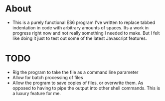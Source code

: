 # About
- This is a purely functional ES6 program I've written to replace tabbed indentation in code with arbitrary amounts of spaces. Its a work in progress right now and not really something I needed to make. But I felt like doing it just to test out some of the latest Javascript features.

# TODO

- Rig the program to take the file as a command line parameter
- Allow for batch processing of files
- Allow the program to save copies of files, or overwrite them. As opposed to having to pipe the output into other shell commands. This is a luxury feature for me.
